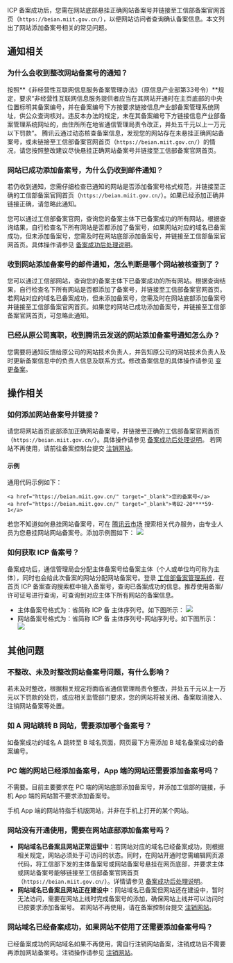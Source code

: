 ICP 备案成功后，您需在网站底部悬挂正确网站备案号并链接至工信部备案官网首页（`https://beian.miit.gov.cn/`），以便网站访问者查询确认备案信息。本文列出了网站添加备案号相关的常见问题。


## 通知相关

### 为什么会收到整改网站备案号的通知？
按照**《非经营性互联网信息服务备案管理办法》（原信息产业部第33号令）**规定，要求“非经营性互联网信息服务提供者应当在其网站开通时在主页底部的中央位置标明其备案编号，并在备案编号下方按要求链接信息产业部备案管理系统网址，供公众查询核对。违反本办法的规定，未在其备案编号下方链接信息产业部备案管理系统网址的，由住所所在地省通信管理局责令改正，并处五千元以上一万元以下罚款”。
腾讯云通过动态核查备案信息，发现您的网站存在未悬挂正确网站备案号，或未链接至工信部备案官网首页（`https://beian.miit.gov.cn/`）的情况，请您按照整改建议尽快悬挂正确网站备案号并链接至工信部备案官网首页。


### 网站已成功添加备案号，为什么仍收到邮件通知？
若仍收到通知，您需仔细检查已通知的网站是否添加备案号格式规范，并链接至正确的工信部备案官网首页（`https://beian.miit.gov.cn/`）。如果已经添加正确并链接正确，请忽略此通知。

您可以通过工信部备案官网，查询您的备案主体下已备案成功的所有网站。根据查询结果，自行检查名下所有网站是否都添加了备案号，如果网站对应的域名已备案成功，但未添加备案号，您需及时在网站底部添加备案号，并链接至工信部备案官网首页。具体操作请参见 [备案成功后处理说明](https://cloud.tencent.com/document/product/243/61412)。


### 收到网站添加备案号的邮件通知，怎么判断是哪个网站被核查到了？
您可以通过工信部网站，查询您的备案主体下已备案成功的所有网站。根据查询结果，自行检查名下所有网站是否都添加了备案号，并链接至工信部备案官网首页。
若网站对应的域名已备案成功，但未添加备案号，您需及时在网站底部添加备案号并链接至工信部备案官网首页。如果您的网站已成功添加备案号，并链接至工信部备案官网首页，可忽略此通知。


### 已经从原公司离职，收到腾讯云发送的网站添加备案号通知怎么办？
您需要将通知反馈给原公司的网站技术负责人，并告知原公司的网站技术负责人及时更新备案信息中的负责人信息及联系方式。修改备案信息的具体操作请参见 [变更备案](https://cloud.tencent.com/document/product/243/37406)。



## 操作相关

### 如何添加网站备案号并链接？
请您将网站首页底部添加正确网站备案号，并链接至正确的工信部备案官网首页（`https://beian.miit.gov.cn/`）。具体操作请参见 [备案成功后处理说明](https://cloud.tencent.com/document/product/243/61412)。
若网站不再使用，请前往备案控制台提交 [注销网站](https://cloud.tencent.com/document/product/243/37409)。

#### 示例
通用代码示例如下：
```
<a href="https://beian.miit.gov.cn/" target="_blank">您的备案号</a>
<a href="https://beian.miit.gov.cn/" target="_blank">粤B2-20****59-1</a>
```
若您不知道如何悬挂网站备案号，可在 [腾讯云市场](https://market.cloud.tencent.com/search/%E6%B7%BB%E5%8A%A0%E7%BD%91%E7%AB%99%E5%A4%87%E6%A1%88%E5%8F%B7) 搜索相关代办服务，由专业人员为您悬挂网站网站备案号。添加示例图如下：
![](https://qcloudimg.tencent-cloud.cn/raw/60792a18baae5a2e2315f9a98804c462.png)



### 如何获取 ICP 备案号？
备案成功后，通信管理局会分配主体备案号给备案主体（个人或单位均可称为主体），同时也会给此次备案的网站分配网站备案号。登录 [工信部备案管理系统](https://beian.miit.gov.cn/?spm=a2c4g.11186623.0.0.47bb3367VeAeRf)，在首页 ICP 备案查询搜索框中输入备案号，查询已备案成功的信息。推荐使用备案/许可证号进行查询，可查询到对应主体下所有网站的备案信息。
- 主体备案号格式为：省简称 ICP 备 主体序列号。如下图所示：
![](https://qcloudimg.tencent-cloud.cn/raw/070012a98ced6a6f67ddb8dbca44d281.png)
- 网站备案号格式为：省简称 ICP 备 主体序列号-网站序列号。如下图所示：
![](https://qcloudimg.tencent-cloud.cn/raw/5e3a714c9b1f1b75a94a1bd246c654b5.png)


## 其他问题

### 不整改、未及时整改网站备案号问题，有什么影响？
若未及时整改，根据相关规定将面临省通信管理局责令整改，并处五千元以上一万元以下罚款的处罚，或应相关监管部门要求，您的网站将被关闭、备案取消接入、注销网站备案等处置。


### 如 A 网站跳转 B 网站，需要添加哪个备案号？
如备案成功的域名 A 跳转至 B 域名页面，网页最下方需添加 B 域名备案成功的备案编号。


### PC 端的网站已经添加备案号，App 端的网站还需要添加备案号吗？
不需要。目前主要要求在 PC 端的网站底部添加备案号，并添加工信部的链接，手机 App 端的网站暂不要求添加备案号。

<dx-alert infotype="explain" title="">
手机 App 端的网站特指手机版网站，并非在手机上打开的某个网站。
</dx-alert>


### 网站没有开通使用，需要在网站底部添加备案号吗？
- **网站域名已备案且网站正常运营中**：若网站对应的域名已经备案成功，则根据相关规定，网站必须处于可访问的状态。同时，在网站开通时您需编辑网页源代码，将工信部下发的主体备案号或网站备案号悬挂在网页底部，并要求主体或网站备案号能够链接至工信部备案官网首页（`https://beian.miit.gov.cn/`）。详情请参见 [备案成功后处理说明](https://cloud.tencent.com/document/product/243/61412)。
- **网站域名已备案且网站正在建设中**：网站域名已备案但网站还在建设中，暂时无法访问，需要在网站上线时完成备案号的添加，确保网站上线并可以访问时已按要求添加备案号。
若网站不再使用，请在备案控制台提交 [注销网站](https://cloud.tencent.com/document/product/243/37409)。


### 网站域名已经备案成功，如果网站不使用了还需要添加备案号吗？
已经备案成功的网站域名如果不再使用，需自行注销网站备案，注销成功后不需要再添加网站备案号。注销操作请参见 [注销网站](https://cloud.tencent.com/document/product/243/37409)。

